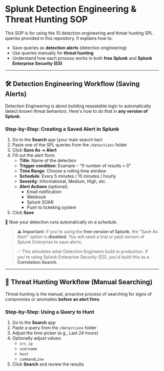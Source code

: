 # Splunk Detection Engineering & Threat Hunting SOP

This SOP is for using the 10 detection engineering and threat hunting SPL queries provided in this repository. It explains how to:

- Save queries as **detection alerts** (detection engineering)
- Use queries manually for **threat hunting**
- Understand how each process works in both **free Splunk** and **Splunk Enterprise Security (ES)**

---

## 🛠️ Detection Engineering Workflow (Saving Alerts)

Detection Engineering is about building repeatable logic to automatically detect known threat behaviors. Here's how to do that in **any version of Splunk**.

### Step-by-Step: Creating a Saved Alert in Splunk

1. Go to the **Search** app (your main search bar)
2. Paste one of the SPL queries from the `/detections` folder
3. Click **Save As** ➜ **Alert**
4. Fill out the alert form:
   - **Title**: Name of the detection
   - **Trigger condition**: Example – "If number of results > 0"
   - **Time Range**: Choose a rolling time window
   - **Schedule**: Every 5 minutes / 15 minutes / hourly
   - **Severity**: Informational, Medium, High, etc.
   - **Alert Actions** (optional):
     - Email notification
     - Webhook
     - Splunk SOAR
     - Push to ticketing system
5. Click **Save**

🔁 Now your detection runs automatically on a schedule.

> ⚠️ **Important:** If you're using the **free version of Splunk**, the "Save As Alert" option is **disabled**. You will need a trial or paid version of Splunk Enterprise to save alerts.

> ✅ This simulates what Detection Engineers build in production. If you're using Splunk Enterprise Security (ES), you'd build this as a **Correlation Search**.

---

## 🧠 Threat Hunting Workflow (Manual Searching)

Threat hunting is the manual, proactive process of searching for signs of compromise or anomalies **before an alert fires**.

### Step-by-Step: Using a Query to Hunt

1. Go to the **Search** app
2. Paste a query from the `/detections` folder
3. Adjust the time picker (e.g., Last 24 hours)
4. Optionally adjust values:
   - `src_ip`
   - `username`
   - `host`
   - `commandLine`
5. Click **Search** and review the results





